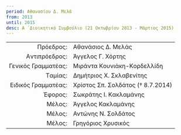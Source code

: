 ```yaml
---
period: Αθανασίου Δ. Μελά
from: 2013
until: 2015
desc: Α ́ Διοικητικό Συμβούλιο (21 Οκτωβρίου 2013 - Μάρτιος 2015) 
---
```


|                              |                        |
| ---------------------------: | :----------------------|
| Πρόεδρος: | Αθανάσιος Δ. Μελάς|
| Aντιπρόεδρος: |  Άγγελος Γ. Χόρτης|
| Γενικός Γραμματέας: | Mιράντα Kουνιάκη-Kορδελλίδη |
| Tαμίας: | Δημήτριος X. Σκλαβενίτης|
| Eιδικός Γραμματέας: | Χρίστος Σπ. Σολδάτος († 8.7.2014)|
| Έφορος: | Σωκράτης I. Kακλαμάνης|
| Mέλος: | Άγγελος Κακλαμάνης|
| Mέλος: | Αντώνης Ν. Σολδάτος|
| Mέλος: | Γρηγόριος Χρυσικός|
